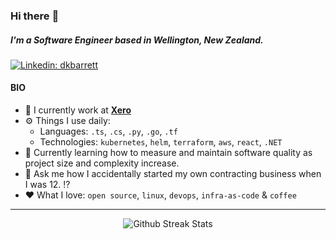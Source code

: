 ### Hi there :wave:

##### I'm a Software Engineer based in Wellington, New Zealand.

[![Linkedin: dkbarrett](https://img.shields.io/badge/LinkedIn-0077B5?style=for-the-badge&logo=linkedin&logoColor=white)](https://www.linkedin.com/in/dkbarrett/)

#### BIO

- :office: I currently work at **[Xero](https://www.xero.com)**
- :gear: Things I use daily: 
  - Languages: `.ts`, `.cs`, `.py`, `.go`, `.tf`
  - Technologies: `kubernetes`, `helm`, `terraform`, `aws`, `react`, `.NET`
- :seedling: Currently learning how to measure and maintain software quality as project size and complexity increase.
- :speech_balloon: Ask me how I accidentally started my own contracting business when I was 12. :interrobang:
- :heart: What I love: `open source`, `linux`, `devops`, `infra-as-code` & `coffee`


---
<p align="center">
  <img alt="Github Streak Stats" src="https://github-readme-streak-stats.herokuapp.com?user=dkbarrett&theme=dark" />
</p>
